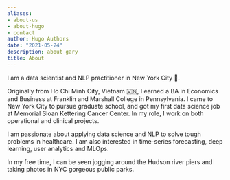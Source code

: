 ```yaml
---
aliases:
- about-us
- about-hugo
- contact
author: Hugo Authors
date: "2021-05-24"
description: about gary
title: About
---
```


I am a data scientist and NLP practitioner in New York City 🗽. 

Originally from Ho Chi Minh City, Vietnam 🇻🇳, I earned a BA in Economics and Business at Franklin and Marshall College in Pennsylvania. I came to New York City to pursue graduate school, and got my first data science job at Memorial Sloan Kettering Cancer Center. In my role, I work on both operational and clinical projects. 

I am passionate about applying data science and NLP to solve tough problems in healthcare. I am also interested in time-series forecasting, deep learning, user analytics and MLOps. 

In my free time, I can be seen jogging around the Hudson river piers and taking photos in NYC gorgeous public parks. 
